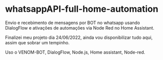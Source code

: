 # whatsappAPI-full-home-automation
Envio e recebimento de mensagens por BOT no whatsapp usando DialogFlow e ativações de automações via Node Red no Home Assistant.

Finalizei meu projeto dia 24/06/2022, ainda vou disponibilizar tudo aqui, assim que sobrar um tempinho.

Uso o VENOM-BOT, DialogFlow, Node.js, Home assistant, Node-red.

